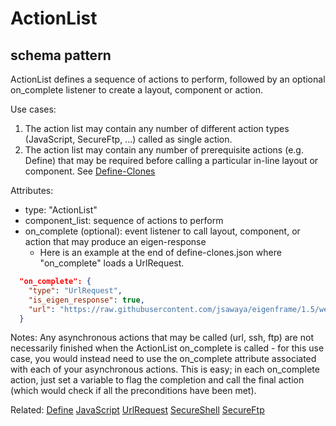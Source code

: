 # ActionList
## schema pattern

ActionList defines a sequence of actions to perform, followed by an optional on_complete listener to create a layout, component or action.

Use cases:
1) The action list may contain any number of different action types (JavaScript, SecureFtp, ...) called as single action.
2) The action list may contain any number of prerequisite actions (e.g. Define) that may be required before calling a particular in-line layout or component.  See [Define-Clones](../frames/define-clones.json)


Attributes:
* type: "ActionList"
* component_list: sequence of actions to perform
* on_complete (optional): event listener to call layout, component, or action that may produce an eigen-response
  - Here is an example at the end of define-clones.json where "on_complete" loads a UrlRequest.
```json
  "on_complete": {
    "type": "UrlRequest",
    "is_eigen_response": true,
    "url": "https://raw.githubusercontent.com/jsawaya/eigenframe/1.5/web/frames/playlist.json"
  }
```

Notes: Any asynchronous actions that may be called (url, ssh, ftp) are not necessarily finished when the ActionList on_complete is called - for this use case, you would instead need to use the on_complete attribute associated with each of your asynchronous actions.  This is easy; in each on_complete action, just set a variable to flag the completion and call the final action (which would check if all the preconditions have been met).  

Related:
[Define](Define.md) 
[JavaScript](JavaScript.md) 
[UrlRequest](UrlRequest.md) 
[SecureShell](SecureShell.md) 
[SecureFtp](SecureFtp.md)




